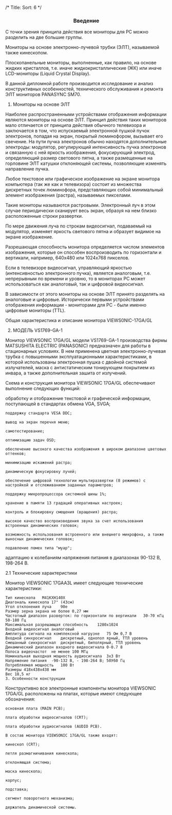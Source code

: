 ﻿/*
Title: 
Sort: 6
*/

<center><h3>Введение</h3></center>


С точки зрения принципа действия все мониторы для PC можно разделить на две большие группы.

Мониторы на основе электронно-лучевой трубки (ЭЛТ), называемой также кинескопом.

Плоскопанельные мониторы, выполненные, как правило, на основе жидких кристаллов, т.е. иначе жидкокристаллические (ЖК) или иначе LCD-мониторы (Liquid Crystal Display).

В данной дипломной работе производится исследование и анализ конструктивных особенностей, технического обслуживания и ремонта ЭЛТ мониторов PANASYNC SM70.

1. Мониторы на основе ЭЛТ


Наиболее распространенными устройствами отображения информации являются мониторы на основе ЭЛТ. Принцип действия таких мониторов мало отличается от принципа действия обычного телевизора и заключается в том, что испускаемый электронной пушкой пучок электронов, попадая на экран, покрытый люминофором, вызывает его свечение. На пути пучка электронов обычно находятся дополнительные электроды: модулятор, регулирующий интенсивность пучка электронов и связанную с ней яркость изображения, фокусирующий электрод, определяющий размер светового пятна, а также размещенные на горловине ЭЛТ катушки отклоняющей системы, позволяющие изменять направление пучка.

Любое текстовое или графическое изображение на экране монитора компьютера (так же как и телевизора) состоит из множества дискретных точек люминофора, представляющих собой минимальный элемент изображения (растра), называемых пикселами.

Такие мониторы называются растровыми. Электронный луч в этом случае периодически сканирует весь экран, образуя на нем близко расположенные строки развертки.

По мере движения луча по строкам видеосигнал, подаваемый на модулятор, изменяет яркость светового пятна и образует видимое на экране изображение.

Разрешающая способность монитора определяется числом элементов изображения, которые он способен воспроизводить по горизонтали и вертикали, например, 640x480 или 1024x768 пикселов.

Если в телевизоре видеосигнал, управляющий яркостью (интенсивностью электронного пучка), является аналоговым, т.е. непрерывным по времени и уровню, то в мониторах PC может использоваться как аналоговый, так и цифровой видеосигнал.

В зависимости от этого мониторы на основе ЭЛТ принято разделять на аналоговые и цифровые. Исторически первыми устройствами отображения информации - мониторами для PC - были именно цифровые мониторы (TTL).

Общая характеристика и описание монитора VIEWS0NIC-17GA/GL


2. МОДЕЛЬ VS1769-GA-1

Монитор VIEWSONIC 17GA/GL модели VS1769-GA-1 производства фирмы MATSUSHITA ELECTRIC (PANASONIC) предназначен для работы в стационарных условиях. В нем применена цветная электронно-лучевая трубка с повышенными эксплуатационными характеристиками, в которой использованы электронная пушка с двойной системой излучателей, маска с антистатическим тонирующем покрытием из инвара, а также дополнительная зашита от излучений.

Схема и конструкция монитора VIEWSONIC 17GA/GL обеспечивают выполнение следующих функций:

обработку и отображение текстовой и графической информации, поступающей в стандартах обмена VGA, SVGA;

	поддержку стандарта VESA DDC;

	вывод на экран перечня меню;

	самотестирование;

	оптимизацию задач OSD;

	обеспечение высокого качества изображения в широком диапазоне цветовых оттенков;

	минимизацию искажений растра;

	динамическую фокусировку лучей;

	обеспечение цифровой технологии мультиразвертки (8 режимов) с настройкой и отслеживанием заданных параметров;

	поддержку микропроцессора системной шины 1%;

	хранение в памяти 13 градаций оперативных настроек;

	контроль и блокировку смещения (вращения) растра;

	высокое качество воспроизведения звука за счет использования встроенных динамических головок;

	возможность использования встроенного или внешнего микрофона, а также выносных динамических головок;

	подавление помех типа "муар";

адаптацию к колебаниям напряжения питания в диапазонах 90-132 В, 198-264 В.


2.1 Технические характеристики


Монитор VIEWSONIC 17GAA3L имеет следующие технические характеристики:


	Тип кинескопа	М41КХН140Х
	Диагональ кинескопа	17" (43см)
	Угол отклонения луча	90е
	Размер зерна экрана	не более 0,27 мм
	Частотный диапазон разверток: по горизонтали по вертикали	30-70 кГц 50-180 Гц
	Максимальная разрешающая способность	1280x1024
	Входной видеосигнал	аналоговый
	Амплитуда сигнала на комплексной нагрузке	75 Ом 0,7 В
	Входной синхросигнал	дискретный, однопол ярный, ТТЛ уровень
	Смешанный синхросигнал	дискретный, биполярный, ТТЛ уровень
	Динамический диапазон входного видеосигнала	0-0.7 8
	Полоса видеочастот	не менее 100 МГц
	Номинальная выходная мощность аудиосигнала	3x3 Вт
	Напряжение питания	-90-132 В, - 198-264 В; 50У60 Гц
	Потребляемая мощность	100 Вт
	Размеры	418x438x438 мм
	Вес	18,5 кг
	3. Особенности конструкции


Конструктивно все электронные компоненты монитора VIEWSONIC 17GA/GL расположены на платах, которые имеют следующее обозначения:

	основная плата (MAIN PCB);

	плата обработки видеосигналов (CRT);

	плата обработки аудиосигналов (AUDIO PCB).

	В состав монитора VIEWSONIC 17GA/GL также входят:

	кинескоп (CRT);

	петля размагничивания кинескопа;

	отклоняющая система;

	маска кинескопа;

	корпус;

	подставка;

	сегмент поворотного механизма;

	держатель динамической системы.

